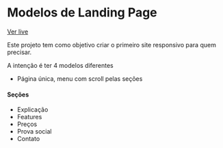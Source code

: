 # Modelos de Landing Page

[Ver live](https://landing-example1.netlify.app/)

Este projeto tem como objetivo criar o primeiro site responsivo para quem precisar.

A intenção é ter 4 modelos diferentes

- Página única, menu com scroll pelas seções

#### Seções
- Explicação 
- Features 
- Preços
- Prova social
- Contato